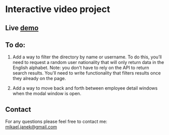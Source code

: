 # Interactive video project

## Live [demo](https://mikaeljan.github.io/employee-directory/)

## To do:
1. Add a way to filter the directory by name or username. To do this, you’ll need to request a random user nationality that will only return data in the English alphabet. Note: you don't have to rely on the API to return search results. You'll need to write functionality that filters results once they already on the page.

2. Add a way to move back and forth between employee detail windows when the modal window is open.

## Contact
For any questions please feel free to contact me:<br />
<a href="mailto:mikael.janek@gmail.com">mikael.janek@gmail.com</a>

